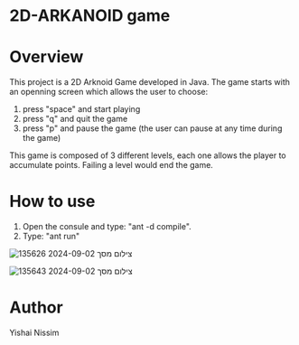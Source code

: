 # 2D-ARKANOID game
# Overview
This project is a 2D Arknoid Game developed in Java.
The game starts with an openning screen which allows the user to choose:
  1. press "space" and start playing
  2. press "q" and quit the game
  3. press "p" and pause the game (the user can pause at any time during the game)

This game is composed of 3 different levels, each one allows the player to accumulate points.
Failing a level would end the game.

# How to use
1. Open the consule and type: "ant -d compile".
2. Type: "ant run"

  ![צילום מסך 2024-09-02 135626](https://github.com/user-attachments/assets/4aaf7b19-e054-4a17-ac11-1e9a18275a62)


  
![צילום מסך 2024-09-02 135643](https://github.com/user-attachments/assets/21ab93ca-591d-4a70-8249-8c23400ac5dd)


# Author
Yishai Nissim
